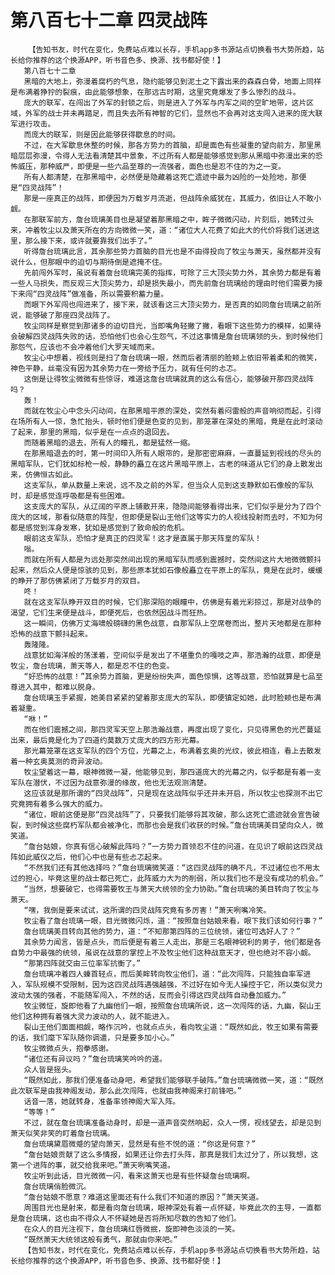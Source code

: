 # 第八百七十二章 四灵战阵
        【告知书友，时代在变化，免费站点难以长存，手机app多书源站点切换看书大势所趋，站长给你推荐的这个换源APP，听书音色多、换源、找书都好使！】
       第八百七十二章
       黑暗的大地上，弥漫着腐朽的气息，隐约能够见到泥土之下露出来的森森白骨，地面上同样是布满着狰狞的裂痕，由此能够想象，在那远古时期，这里究竟爆发了多么惨烈的战斗。
       庞大的联军，在闯出了外军的封锁之后，则是进入了外军与内军之间的空旷地带，这片区域，外军的战士并未再踏足，而且失去所有神智的它们，显然也不会再对这支闯入进来的庞大联军进行攻击。
       而庞大的联军，则是因此能够获得歇息的时间。
       不过，在大军歇息休整的时候，那各方势力的首脑，却是面色有些凝重的望向前方，那里黑暗层层弥漫，令得人无法看清楚其中景象，不过所有人都是能够感觉到那从黑暗中弥漫出来的恐怖威压，那种威严，即便是一些六品至尊的一流强者，面色也是忍不住的为之一变。
       所有人都清楚，在那黑暗中，必然便是隐藏着这死亡遗迹中最为凶险的一处险地，那便是“四灵战阵”！
       那是一座真正的战阵，即便因为万载岁月流逝，但战阵余威犹在，其威力，依旧让人不敢小觑。
       在那联军前方，詹台琉璃美目也是凝望着那黑暗之中，眸子微微闪动，片刻后，她转过头来，冲着牧尘以及萧天所在的方向微微一笑，道：“诸位大人花费了如此大的代价将我们送进这里，那么接下来，或许就要靠我们出手了。”
       听得詹台琉璃此言，其余那些势力首脑的目光也是不由得投向了牧尘与萧天，虽然都并没有说什么，但那眼中的迫切与期待倒是遮掩不住。
       先前闯外军时，虽说有着詹台琉璃完美的指挥，可除了三大顶尖势力外，其余势力都是有着一些人马损失，而反观三大顶尖势力，却是损失最小，而先前詹台琉璃给的理由时他们需要为接下来闯“四灵战阵”做准备，所以需要积蓄力量。
       而眼下外军闯也闯进来了，接下来，就该看这三大顶尖势力，是否真的如同詹台琉璃之前所说，能够破了那座四灵战阵了。
       牧尘同样是察觉到那诸多的迫切目光，当即嘴角轻撇了撇，看眼下这些势力的模样，如果待会破解四灵战阵失败的话，恐怕他们也会心生怨气，不过这事情是詹台琉璃领的头，到时候他们那怨气，应该也不会冲着他们大罗天域而来。
       牧尘心中想着，视线则是扫了詹台琉璃一眼，然而后者清丽的脸颊上依旧带着柔和的微笑，神色平静，丝毫没有因为其余势力在一旁给予压力，就有任何的忐忑。
       这倒是让得牧尘微微有些惊讶，难道这詹台琉璃就真的这么有信心，能够破开那四灵战阵吗？
       轰！
       而就在牧尘心中念头闪动间，在那黑暗平原的深处，突然有着闷雷般的声音响彻而起，引得在场所有人一惊，急忙抬头，顿时他们便是色变的见到，那笼罩在深处的黑暗，竟是在此时滚动了起来，那里的黑暗，似乎是在一点点的退回去。
       而随着黑暗的退去，所有人的瞳孔，都是猛然一缩。
       在那黑暗退去的时，第一时间印入所有人眼帘的，是那密密麻麻，一直蔓延到视线的尽头的黑暗军队，它们犹如标枪一般，静静的矗立在这片黑暗平原上，古老的味道从它们的身上散发出来，仿佛恒古如此。
       这支军队，单从数量上来说，远不及之前的外军，但当众人见到这支静默如石像般的军队时，却是感觉连呼吸都是有些困难。
       这支庞大的军队，从辽阔的平原上铺散开来，隐隐间能够看得出来，它们似乎是分为了四个庞大的区域，那看似随意的阵型，但即便是裂山王他们这等实力的人视线投射而去时，不知为何都是感觉到浑身发寒，犹如是感觉到了致命般的危机。
       眼前这支军队，恐怕才是真正的四灵军！这才是直属于那天阵皇的军队！
       嗡。
       而就在所有人都是为远处那突然间出现的黑暗军队而感到震撼时，突然间这片大地微微颤抖起来，然后众人便是惊骇的见到，那些原本犹如石像般矗立在平原上的军队，竟是在此时，缓缓的睁开了那仿佛紧闭了万载岁月的双目。
       咚！
       就在这支军队睁开双目的时候，它们那深陷的眼瞳中，仿佛是有着光彩掠过，那是对战争的渴望，它们生来便是战斗，即便死后，也依然因战斗而狂热。
       这一瞬间，仿佛万丈海啸般磅礴的黑色战意，自那军队上空席卷而出，整片天地都是在那种恐怖的战意下颤抖起来。
       轰隆隆。
       战意犹如海洋般的荡漾着，空间似乎是发出了不堪重负的嘎吱之声，那浩瀚的战意，即便是牧尘，詹台琉璃，萧天等人，都是忍不住的色变。
       “好恐怖的战意！”其余势力首脑，更是纷纷失声，面色惊惧，这等战意，恐怕就算是七品至尊进入其中，都难以脱身。
       詹台琉璃玉手紧握，她美目紧紧的望着那支庞大的军队，即便镇定如她，此时脸颊也是布满着凝重。
       “咻！”
       而在他们震撼之间，那四灵军天空上那浩瀚战意，再度出现了变化，只见得黑色的光芒蔓延出来，最后竟是化为了四道约莫数万丈庞大的四方形光幕。
       那光幕笼罩在这支军队的四个方位，光幕之上，布满着玄奥的光纹，彼此相连，看上去散发着一种玄奥莫测的奇异波动。
       牧尘望着这一幕，眼神微微一凝，他能够见到，那四道庞大的光幕之内，似乎都是有着一支军队在潜伏，不过因为战意弥漫的缘故，他也无法观测清楚。
       这应该就是那所谓的“四灵战阵”，只是现在这战阵似乎还并未开启，所以牧尘也探测不出它究竟拥有着多么强大的威力。
       “诸位，眼前这便是那“四灵战阵”了，只要我们能够将其攻破，那么这死亡遗迹就会宣告破裂，到时候这些腐朽军队都会被净化，而那也会是我们收获的时候。”詹台琉璃美目望向众人，微笑道。
       “詹台姑娘，你真有信心破解此阵吗？”一方势力首领忍不住的问道，在见识了眼前这四灵战阵如此威仪之后，他们心中也是有些忐忑起来。
       “不然我们还有其他选择吗？”詹台琉璃微笑道：“这四灵战阵的确不凡，不过诸位也不用太过的担心，毕竟这里的战士都已死亡，此阵威力大为的削弱，所以我们也不是没有成功的机会。”
       “当然，想要破它，也得需要牧王与萧天大统领的全力协助。”詹台琉璃的美目转向了牧尘与萧天。
       “嘿，我倒是要来试试，这所谓的四灵战阵究竟有多厉害！”萧天咧嘴冷笑。
       牧尘看了詹台琉璃一眼，目光微微闪烁，道：“按照詹台姑娘来看，眼下我们该如何行事？”
       詹台琉璃美目转向其他的势力，道：“不知那第四阵的三位统领，诸位可选好人了？”
       其余势力闻言，皆是点头，而后便是有着三人走出，那是三名眼神锐利的男子，他们都是各自势力中最强的统领，虽说在战意的掌控上不及牧尘他们这种战意天才，但也绝对不容小觑。
       “那第四阵就交由三位率军抗衡了。”
       詹台琉璃冲着四人螓首轻点，而后美眸转向牧尘他们，道：“此次闯阵，只能独自率军进入，军队规模不受限制，因为这四灵战阵遇强越强，不过好在如今无人操控于它，所以类似灵力波动太强的强者，不能随军闯入，不然的话，反而会引得这四灵战阵自动叠加威力。”
       牧尘微怔，旋即他看了九幽他们一眼，按照詹台琉璃所说，这一次闯阵的话，九幽，裂山王他们这种拥有着强大灵力波动的人，就不能进入。
       裂山王他们面面相觑，略作沉吟，也就点点头，看向牧尘道：“既然如此，牧王如果有需要的话，我们麾下军队随你调遣，只是要多加小心。”
       牧尘微微点头，抱拳感谢。
       “诸位还有异议吗？”詹台琉璃笑吟吟的道。
       众人皆是摇头。
       “既然如此，那我们便准备动身吧，希望我们能够联手破阵。”詹台琉璃微微一笑，道：“既然此次联军是由我神阁发动，那么此次闯阵，也就由我神阁来打前锋吧。”
       话音一落，她就转身，准备率领神阁大军入阵。
       “等等！”
       不过，就在詹台琉璃准备动身时，却是一道声音突然响起，众人一愣，视线望去，却是见到萧天似笑非笑的盯着詹台琉璃。
       詹台琉璃黛眉微蹙的望向萧天，显然是有些不悦的道：“你这是何意？”
       “詹台姑娘贡献了这么多情报，如果还让你去打头阵，那真是我们太过分了，所以我想，这第一个进阵的事，就交给我来吧。”萧天咧嘴笑道。
       牧尘听到此话，目光微微一闪，看来这萧天也是有些怀疑詹台琉璃啊。
       詹台琉璃俏脸微沉。
       “詹台姑娘不愿意？难道这里面还有什么我们不知道的原因？”萧天笑道。
       周围目光也是射来，都是看向詹台琉璃，眼神深处有着一点怀疑，毕竟此次的主导，一直都是詹台琉璃，这也由不得众人不怀疑她是否将所知尽数的告知了他们。
       在众人的目光注视下，詹台琉璃红唇微抿，旋即神色淡淡的一笑。
       “既然萧天大统领这般有勇气，那就由你来吧。”
       【告知书友，时代在变化，免费站点难以长存，手机app多书源站点切换看书大势所趋，站长给你推荐的这个换源APP，听书音色多、换源、找书都好使！】
